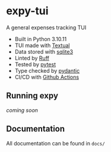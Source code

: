 # expy-tui
A general expenses tracking TUI 
- Built in Python 3.10.11
- TUI made with [Textual](https://github.com/Textualize/textual)
- Data stored with [sqlite3](https://docs.python.org/3/library/sqlite3.html)
- Linted by [Ruff](https://github.com/astral-sh/ruff)
- Tested by [pytest](https://github.com/pytest-dev/pytest)
- Type checked by [pydantic](https://github.com/pydantic/pydantic)
- CI/CD with [Github Actions](https://docs.github.com/en/actions)

## Running expy

*coming soon*

## Documentation
All documentation can be found in `docs/`